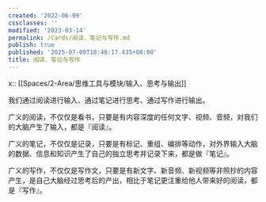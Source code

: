 ```yaml
---
created: '2022-06-09'
cssclasses: ''
modified: '2023-03-14'
permalink: /Cards/阅读、笔记与写作.md
publish: true
published: '2025-07-09T18:48:17.435+08:00'
title: 阅读、笔记与写作
---
```

x:: [[Spaces/2-Area/思维工具与模块/输入、思考与输出]]

我们通过阅读进行输入、通过笔记进行思考、通过写作进行输出。

广义的阅读，不仅仅是看书，只要是有内容深度的任何文字、视频、音频，对我们的大脑产生了输入，都是『阅读』。

广义的笔记，不仅仅是记录，只要是有标记、重组、编排等动作，对外界输入大脑的数据、信息和知识产生了自己的独立思考并记录下来，都是做『笔记』。

广义的写作，不仅仅是写作文，只要是有新文字、新音频、新视频等非照抄的内容产生，是自己大脑经过思考后的产出，相比于笔记更注重给他人带来好的阅读，都是『写作』。